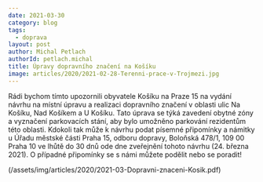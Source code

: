 ```yaml
---
date: 2021-03-30
category: blog
tags: 
  - doprava
layout: post
author: Michal Petlach
authorId: petlach.michal
title: Úpravy dopravního značení na Košíku
image: articles/2020/2021-02-28-Terenni-prace-v-Trojmezi.jpg
---
```



Rádi bychom tímto upozornili obyvatele Košíku na Praze 15 na  vydání návrhu na místní úpravu a realizaci dopravního značení v oblasti ulic Na Košíku, Nad Košíkem a U Košíku. Tato úprava se týká zavedení obytné zóny a vyznačení parkovacích stání, aby bylo umožněno parkování rezidentům této oblasti.
Kdokoli tak může k návrhu podat písemné připomínky a námitky u Úřadu městské části Praha 15, odboru dopravy, Boloňská 478/1, 109 00 Praha 10 ve lhůtě do 30 dnů ode dne zveřejnění tohoto návrhu (24. března 2021). 
O případné připomínky se s námi můžete podělit nebo se poradit!

(/assets/img/articles/2020/2021-03-Dopravni-znaceni-Kosik.pdf)
